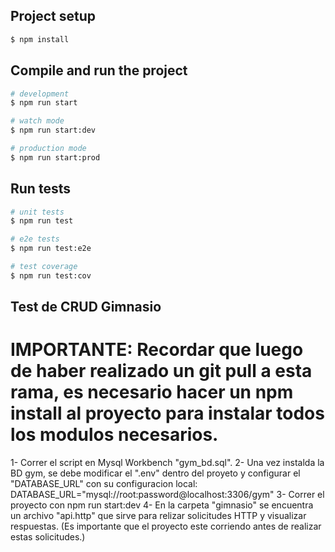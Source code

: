 ## Project setup

```bash
$ npm install
```

## Compile and run the project

```bash
# development
$ npm run start

# watch mode
$ npm run start:dev

# production mode
$ npm run start:prod
```

## Run tests

```bash
# unit tests
$ npm run test

# e2e tests
$ npm run test:e2e

# test coverage
$ npm run test:cov
```
## Test de CRUD Gimnasio

# IMPORTANTE: Recordar que luego de haber realizado un git pull a esta rama, es necesario hacer un npm install al proyecto para instalar todos los modulos necesarios.
1- Correr el script en Mysql Workbench "gym_bd.sql".
2- Una vez instalda la BD gym, se debe modificar el ".env" dentro del proyeto y configurar el "DATABASE_URL" con su configuracion local:
DATABASE_URL="mysql://root:password@localhost:3306/gym"
3- Correr el proyecto con npm run start:dev
4- En la carpeta "gimnasio" se encuentra un archivo "api.http" que sirve para relizar solicitudes HTTP y visualizar respuestas. (Es importante que el proyecto este corriendo antes de realizar estas solicitudes.)